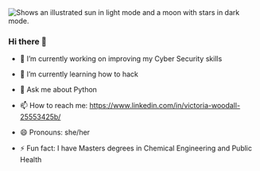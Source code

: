 <picture>
  <source media="(prefers-color-scheme: dark)" srcset="https://user-images.githubusercontent.com/25423296/163456776-7f95b81a-f1ed-45f7-b7ab-8fa810d529fa.png">
  <source media="(prefers-color-scheme: light)" srcset="https://user-images.githubusercontent.com/25423296/163456779-a8556205-d0a5-45e2-ac17-42d089e3c3f8.png">
  <img alt="Shows an illustrated sun in light mode and a moon with stars in dark mode." src="https://user-images.githubusercontent.com/25423296/163456779-a8556205-d0a5-45e2-ac17-42d089e3c3f8.png">
</picture>

### Hi there 👋

- 🔭 I’m currently working on improving my Cyber Security skills
- 🌱 I’m currently learning how to hack

- 💬 Ask me about Python
- 📫 How to reach me: https://www.linkedin.com/in/victoria-woodall-25553425b/
- 😄 Pronouns: she/her
- ⚡ Fun fact: I have Masters degrees in Chemical Engineering and Public Health

